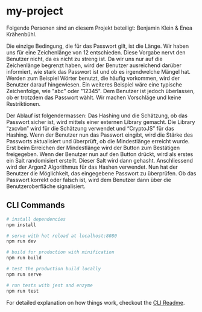 # my-project

Folgende Personen sind an diesem Projekt beteiligt: Benjamin Klein & Enea Krähenbühl.

Die einzige Bedingung, die für das Passwort gilt, ist die Länge. Wir haben uns für eine Zeichenlänge von 12 entschieden. 
Diese Vorgabe nervt den Benutzer nicht, da es nicht zu streng ist. Da wir uns nur auf die Zeichenlänge begrenzt haben,
wird der Benutzer ausreichend darüber informiert, wie stark das Passwort ist und ob es irgendwelche Mängel hat. Werden zum Beispiel
Wörter benutzt, die häufig vorkommen, wird der Benutzer darauf hingewiesen. Ein weiteres Beispiel wäre eine typische Zeichenfolge,
wie "abc" oder "12345". Dem Benutzer ist jedoch überlassen, ob er trotzdem das Passwort wählt. Wir machen Vorschläge und keine Restriktionen.

Der Ablauf ist folgendermassen: Das Hashing und die Schätzung, ob das Passwort sicher ist, wird mittels einer externen Library gemacht. Die Library “zxcvbn” wird für die Schätzung verwendet und “CryptoJS” für das Hashing. Wenn der Benutzer nun das Passwort eingibt, wird die Stärke des Passworts aktualisiert und überprüft, ob die Mindestlänge erreicht wurde. Erst beim Erreichen der Mindestlänge wird der Button zum Bestätigen freigegeben. Wenn der Benutzer nun auf den Button drückt, wird als erstes ein Salt randomisiert erstellt. Dieser Salt wird dann gehasht. Anschliessend wird der Argon2 Algorithmus für das Hashen verwendet. Nun hat der Benutzer die Möglichkeit, das eingegebene Passwort zu überprüfen. Ob das Passwort korrekt oder falsch ist, wird dem Benutzer dann über die Benutzeroberfläche signalisiert. 

## CLI Commands

``` bash
# install dependencies
npm install

# serve with hot reload at localhost:8080
npm run dev

# build for production with minification
npm run build

# test the production build locally
npm run serve

# run tests with jest and enzyme
npm run test
```

For detailed explanation on how things work, checkout the [CLI Readme](https://github.com/developit/preact-cli/blob/master/README.md).
